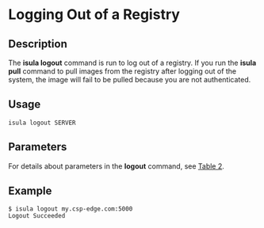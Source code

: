 # Logging Out of a Registry<a name="EN-US_TOPIC_0184808124"></a>

## Description<a name="en-us_topic_0183111388_section103427106563"></a>

The  **isula logout**  command is run to log out of a registry. If you run the  **isula pull**  command to pull images from the registry after logging out of the system, the image will fail to be pulled because you are not authenticated.

## Usage<a name="en-us_topic_0183111388_section749452010564"></a>

```
isula logout SERVER
```

## Parameters<a name="en-us_topic_0183111388_section12531230175614"></a>

For details about parameters in the  **logout**  command, see  [Table 2](command-line-parameters.md#en-us_topic_0189976507_table184058282137).

## Example<a name="en-us_topic_0183111388_section18981040155617"></a>

```
$ isula logout my.csp-edge.com:5000
Logout Succeeded
```

